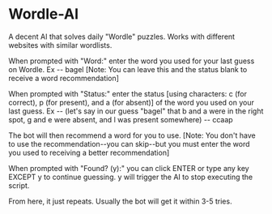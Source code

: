 # Wordle-AI
A decent AI that solves daily "Wordle" puzzles. Works with different websites with similar wordlists.

When prompted with "Word:" enter the word you used for your last guess on Wordle. 
Ex -- bagel [Note: You can leave this and the status blank to receive a word recommendation]

When prompted with "Status:" enter the status [using characters: c (for correct), p (for present), and a (for absent)] of the word you used on your last guess. 
Ex -- (let's say in our guess "bagel" that b and a were in the right spot, g and e were absent, and l was present somewhere) -- ccaap

The bot will then recommend a word for you to use. 
[Note: You don't have to use the recommendation--you can skip--but you must enter the word you used to receiving a better recommendation]

When prompted with "Found? (y):" you can click ENTER or type any key EXCEPT y to continue guessing. y will trigger the AI to stop executing the script.

From here, it just repeats. Usually the bot will get it within 3-5 tries. 
